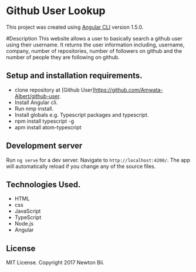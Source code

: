 # Github User Lookup

This project was created using [Angular CLI](https://github.com/angular/angular-cli) version 1.5.0.

#Description
This website allows a user to basically search a github user using their username. It returns the user information including, username, company, number of repositories, number of followers on github and the number of people they are following on github.

## Setup and installation requirements.
* clone repository at [Github User]https://github.com/Amwata-Albert/github-user.
* Install Angular cli.
* Run nmp install.
* Install globals e.g. Typescript packages and typescript.
* npm install typescript -g
* apm install atom-typescript

## Development server

Run `ng serve` for a dev server. Navigate to `http://localhost:4200/`. The app will automatically reload if you change any of the source files.

## Technologies Used.
* HTML
* css
* JavaScript
* TypeScript
* Node.js
* Angular

## License

MIT License. Copyright 2017 Newton Bii.
